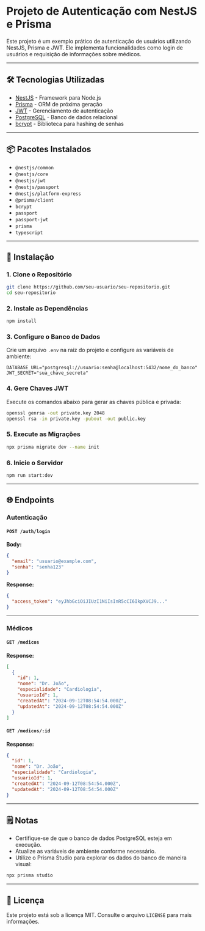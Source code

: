 
# Projeto de Autenticação com NestJS e Prisma

Este projeto é um exemplo prático de autenticação de usuários utilizando NestJS, Prisma e JWT. Ele implementa funcionalidades como login de usuários e requisição de informações sobre médicos.

---

## 🛠️ Tecnologias Utilizadas

- [NestJS](https://nestjs.com/) - Framework para Node.js
- [Prisma](https://www.prisma.io/) - ORM de próxima geração
- [JWT](https://jwt.io/) - Gerenciamento de autenticação
- [PostgreSQL](https://www.postgresql.org/) - Banco de dados relacional
- [bcrypt](https://www.npmjs.com/package/bcrypt) - Biblioteca para hashing de senhas

---

## 📦 Pacotes Instalados

- `@nestjs/common`
- `@nestjs/core`
- `@nestjs/jwt`
- `@nestjs/passport`
- `@nestjs/platform-express`
- `@prisma/client`
- `bcrypt`
- `passport`
- `passport-jwt`
- `prisma`
- `typescript`

---

## 🚀 Instalação

### 1. Clone o Repositório

```bash
git clone https://github.com/seu-usuario/seu-repositorio.git
cd seu-repositorio
```

### 2. Instale as Dependências

```bash
npm install
```

### 3. Configure o Banco de Dados

Crie um arquivo `.env` na raiz do projeto e configure as variáveis de ambiente:

```env
DATABASE_URL="postgresql://usuario:senha@localhost:5432/nome_do_banco"
JWT_SECRET="sua_chave_secreta"
```

### 4. Gere Chaves JWT

Execute os comandos abaixo para gerar as chaves pública e privada:

```bash
openssl genrsa -out private.key 2048
openssl rsa -in private.key -pubout -out public.key
```

### 5. Execute as Migrações

```bash
npx prisma migrate dev --name init
```

### 6. Inicie o Servidor

```bash
npm run start:dev
```

---

## 🌐 Endpoints

### **Autenticação**

#### `POST /auth/login`

**Body:**

```json
{
  "email": "usuario@example.com",
  "senha": "senha123"
}
```

**Response:**

```json
{
  "access_token": "eyJhbGciOiJIUzI1NiIsInR5cCI6IkpXVCJ9..."
}
```

---

### **Médicos**

#### `GET /medicos`

**Response:**

```json
[
  {
    "id": 1,
    "nome": "Dr. João",
    "especialidade": "Cardiologia",
    "usuarioId": 1,
    "createdAt": "2024-09-12T08:54:54.000Z",
    "updatedAt": "2024-09-12T08:54:54.000Z"
  }
]
```

#### `GET /medicos/:id`

**Response:**

```json
{
  "id": 1,
  "nome": "Dr. João",
  "especialidade": "Cardiologia",
  "usuarioId": 1,
  "createdAt": "2024-09-12T08:54:54.000Z",
  "updatedAt": "2024-09-12T08:54:54.000Z"
}
```

---

## 🗒️ Notas

- Certifique-se de que o banco de dados PostgreSQL esteja em execução.
- Atualize as variáveis de ambiente conforme necessário.
- Utilize o Prisma Studio para explorar os dados do banco de maneira visual:

```bash
npx prisma studio
```

---

## 📄 Licença

Este projeto está sob a licença MIT. Consulte o arquivo `LICENSE` para mais informações.
